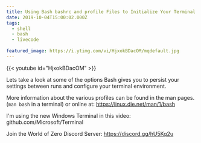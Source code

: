 ```yaml
---
title: Using Bash bashrc and profile Files to Initialize Your Terminal
date: 2019-10-04T15:00:02.000Z
tags:
  - shell
  - bash
  - livecode
  
featured_image: https://i.ytimg.com/vi/HjxokBDacOM/mqdefault.jpg
---
```


{{< youtube id="HjxokBDacOM" >}}

Lets take a look at some of the options Bash gives you to persist your settings between runs and configure your terminal environment.

More information about the various profiles can be found in the man pages. (`man bash` in a terminal) or online at: https://linux.die.net/man/1/bash

I'm using the new Windows Terminal in this video: github.com/Microsoft/Terminal

Join the World of Zero Discord Server: https://discord.gg/hU5Kq2u